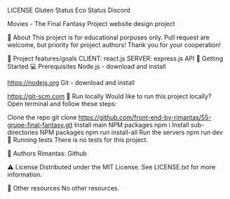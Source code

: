 LICENSE Gluten Status Eco Status Discord

Movies - The Final Fantasy Project
website design project


🌟 About
This project is for educational porpuses only. Pull request are welcome, but priority for project authors! Thank you for your cooperation!

🎯 Project features/goals
CLIENT: react.js
SERVER: express.js
API
🧰 Getting Started
💻 Prerequisites
Node.js - download and install

https://nodejs.org
Git - download and install

https://git-scm.com
🏃 Run locally
Would like to run this project locally? Open terminal and follow these steps:

Clone the repo
git clone https://github.com/front-end-by-rimantas/55-grupe-final-fantasy.git
Install main NPM packages
npm i
Install sub-directories NPM packages
npm run install-all
Run the servers
npm run dev
🧪 Running tests
There is no tests for this project.

🎅 Authors
Rimantas: Github

⚠️ License
Distributed under the MIT License. See LICENSE.txt for more information.

🔗 Other resources
No other resources.
